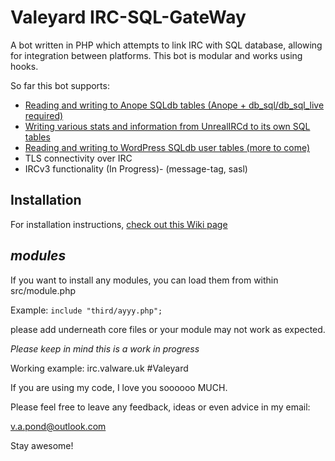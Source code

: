 # Valeyard IRC-SQL-GateWay
 
 A bot written in PHP which attempts to link IRC with SQL database, allowing for integration between platforms.
 This bot is modular and works using hooks.

 So far this bot supports:
  - [Reading and writing to Anope SQLdb tables (Anope + db_sql/db_sql_live required)](https://github.com/ValwareIRC/Valeyard/tree/main/src/anope)
  - [Writing various stats and information from UnrealIRCd to its own SQL tables](https://github.com/ValwareIRC/Valeyard/tree/main/src/unrealircd)
  - [Reading and writing to WordPress SQLdb user tables (more to come)](https://github.com/ValwareIRC/Valeyard/tree/main/src/wordpress)
  - TLS connectivity over IRC
  - IRCv3 functionality (In Progress)- (message-tag, sasl)



## Installation

For installation instructions, [check out this Wiki page](https://github.com/ValwareIRC/Valeyard/wiki/Installation)

## *modules*

 If you want to install any modules, you can load them from within src/module.php
 
 Example:
 `include "third/ayyy.php";`

 please add underneath core files or your module may not work as expected.
 
 *Please keep in mind this is a work in progress*

Working example: irc.valware.uk #Valeyard

If you are using my code, I love you soooooo MUCH.

Please feel free to leave any feedback, ideas or even advice in my email:

v.a.pond@outlook.com

Stay awesome!
